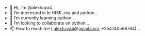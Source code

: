 - 👋 Hi, I’m @alexhaya4
- 👀 I’m interested in In HtMl ,css and python...
- 🌱 I’m currently learning python..
- 💞️ I’m looking to collaborate on python...
- 📫 How to reach me ( alexhaya4@gmail.com, +254740566764)...

<!---
alexhaya4/alexhaya4 is a ✨ special ✨ repository because its `README.md` (this file) appears on your GitHub profile.
You can click the Preview link to take a look at your changes.
--->

